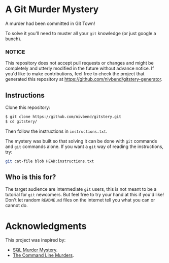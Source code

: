 # A Git Murder Mystery
A murder had been committed in Git Town!

To solve it you'll need to muster all your `git` knowledge (or just google a bunch).

### NOTICE
This repository does not accept pull requests or changes and might be completely and utterly
modified in the future without advance notice. If you'd like to make contributions, feel free to
check the project that generated this repository at https://github.com/nivbend/gitstery-generator.

## Instructions
Clone this repository:
```bash
$ git clone https://github.com/nivbend/gitstery.git
$ cd gitstery/
```
Then follow the instructions in `instructions.txt`.

The mystery was built so that solving it can be done with `git` commands and `git` commands alone.
If you want a `git` way of reading the instructions, try:
```bash
git cat-file blob HEAD:instructions.txt
```

## Who is this for?
The target audience are intermediate `git` users, this is not meant to be a tutorial for `git`
newcomers. But feel free to try your hand at this if you'd like! Don't let random `README.md` files
on the internet tell you what you can or cannot do.

# Acknowledgments
This project was inspired by:
* [SQL Murder Mystery](https://mystery.knightlab.com/).
* [The Command Line Murders](https://github.com/veltman/clmystery).
